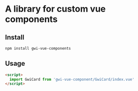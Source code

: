 # A library for custom vue components

## Install

```bash
npm install gwi-vue-components
```

## Usage

```html
<script>
  import GwiCard from 'gwi-vue-component/GwiCard/index.vue'
</script>
```
